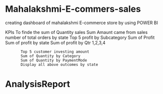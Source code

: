 # Mahalakshmi-E-commers-sales
creating dashboard of mahalakshmi E-commerce store by using POWER BI

KPIs
To finde the sum of Quantity sales
           Sum Amaunt came from sales
           number of total orders by state
           Top 5 profit by Subcategory
           Sum of Profit
           Sum of profit by state
           Sum of profit by Qtr 1,2,3,4
           
           Top 5 customer investing amount
           Sum of Quantity by Category
           Sum of Quantity by PaymentMode
           Display all above outcomes by state

  # AnalysisReport
           
